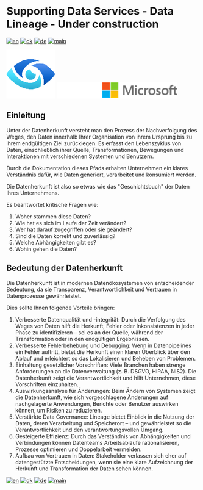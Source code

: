 # Supporting Data Services - Data Lineage - Under construction

[![en](https://img.shields.io/badge/lang-en-red.svg)](DataLineage.md)
[![dk](https://img.shields.io/badge/lang-dk-green.svg)](DataLineage-da.md)
[![de](https://img.shields.io/badge/lang-de-yellow.svg)](DataLineage-de.md)
[![main](https://img.shields.io/badge/main-document-blue.svg)](../../README.md)

![purview](../../images/purview.png)        ![microsoft](../../images/microsoft.png)

## Einleitung

Unter der Datenherkunft versteht man den Prozess der Nachverfolgung des Weges, den Daten innerhalb Ihrer Organisation von ihrem Ursprung bis zu ihrem endgültigen Ziel zurücklegen.
Es erfasst den Lebenszyklus von Daten, einschließlich ihrer Quelle, Transformationen, Bewegungen und Interaktionen mit verschiedenen Systemen und Benutzern. 

Durch die Dokumentation dieses Pfads erhalten Unternehmen ein klares Verständnis dafür, wie Daten generiert, verarbeitet und konsumiert werden. 

Die Datenherkunft ist also so etwas wie das "Geschichtsbuch" der Daten Ihres Unternehmens. 

Es beantwortet kritische Fragen wie:

1) Woher stammen diese Daten?
2) Wie hat es sich im Laufe der Zeit verändert?
3) Wer hat darauf zugegriffen oder sie geändert?
4) Sind die Daten korrekt und zuverlässig?
5) Welche Abhängigkeiten gibt es?
6) Wohin gehen die Daten?

## Bedeutung der Datenherkunft

Die Datenherkunft ist in modernen Datenökosystemen von entscheidender Bedeutung, da sie Transparenz, Verantwortlichkeit und Vertrauen in Datenprozesse gewährleistet.

Dies sollte Ihnen folgende Vorteile bringen:

1) Verbesserte Datenqualität und -integrität: Durch die Verfolgung des Weges von Daten hilft die Herkunft, Fehler oder Inkonsistenzen in jeder Phase zu identifizieren – sei es an der Quelle, während der Transformation oder in den endgültigen Ergebnissen.
2) Verbesserte Fehlerbehebung und Debugging: Wenn in Datenpipelines ein Fehler auftritt, bietet die Herkunft einen klaren Überblick über den Ablauf und erleichtert so das Lokalisieren und Beheben von Problemen.
3) Einhaltung gesetzlicher Vorschriften: Viele Branchen haben strenge Anforderungen an die Datenverwaltung (z. B. DSGVO, HIPAA, NIS2). Die Datenherkunft zeigt die Verantwortlichkeit und hilft Unternehmen, diese Vorschriften einzuhalten.
4) Auswirkungsanalyse für Änderungen: Beim Ändern von Systemen zeigt die Datenherkunft, wie sich vorgeschlagene Änderungen auf nachgelagerte Anwendungen, Berichte oder Benutzer auswirken können, um Risiken zu reduzieren.
5) Verstärkte Data Governance: Lineage bietet Einblick in die Nutzung der Daten, deren Verarbeitung und Speicherort – und gewährleistet so die Verantwortlichkeit und den verantwortungsvollen Umgang.
6) Gesteigerte Effizienz: Durch das Verständnis von Abhängigkeiten und Verbindungen können Datenteams Arbeitsabläufe rationalisieren, Prozesse optimieren und Doppelarbeit vermeiden.
7) Aufbau von Vertrauen in Daten: Stakeholder verlassen sich eher auf datengestützte Entscheidungen, wenn sie eine klare Aufzeichnung der Herkunft und Transformation der Daten sehen können.



[![en](https://img.shields.io/badge/lang-en-red.svg)](DataLineage.md)
[![dk](https://img.shields.io/badge/lang-dk-green.svg)](DataLineage-da.md)
[![de](https://img.shields.io/badge/lang-de-yellow.svg)](DataLineage-de.md)
[![main](https://img.shields.io/badge/main-document-blue.svg)](../../README.md)
